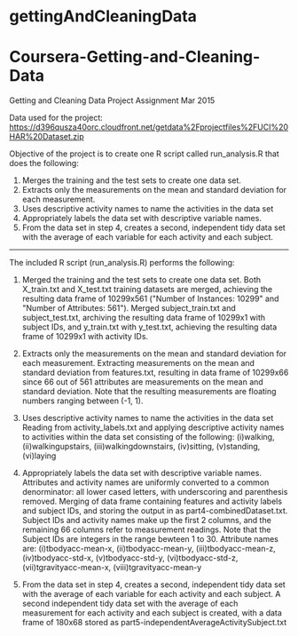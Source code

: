 # gettingAndCleaningData

Coursera-Getting-and-Cleaning-Data
==================================

Getting and Cleaning Data Project Assignment Mar 2015

Data used for the project: 
https://d396qusza40orc.cloudfront.net/getdata%2Fprojectfiles%2FUCI%20HAR%20Dataset.zip 

Objective of the project is to create one R script called run_analysis.R that does the following: 

1. Merges the training and the test sets to create one data set.
2. Extracts only the measurements on the mean and standard deviation for each measurement. 
3. Uses descriptive activity names to name the activities in the data set
4. Appropriately labels the data set with descriptive variable names. 
5. From the data set in step 4, creates a second, independent tidy data set with the average of each variable for each activity and each subject.

******************************************************************************

The included R script (run_analysis.R) performs the following:
1. Merged the training and the test sets to create one data set. 
Both X_train.txt and X_test.txt training datasets are merged, achieving the resulting data frame of 10299x561 ("Number of Instances: 10299" and "Number of Attributes: 561"). Merged subject_train.txt and subject_test.txt, archiving the resulting data frame of 10299x1 with subject IDs, and y_train.txt with y_test.txt, achieving the resulting data frame of 10299x1 with activity IDs.

2. Extracts only the measurements on the mean and standard deviation for each measurement.
Extracting measurements on the mean and standard deviation from features.txt, resulting in data frame of 10299x66 since 66 out of 561 attributes are measurements on the mean and standard deviation. Note that the resulting measurements are floating numbers ranging between (-1, 1).

3. Uses descriptive activity names to name the activities in the data set
Reading from activity_labels.txt and applying descriptive activity names to activities within the data set consisting of the following:
(i)walking, (ii)walkingupstairs, (iii)walkingdownstairs, (iv)sitting, (v)standing, (vi)laying

4. Appropriately labels the data set with descriptive variable names. 
Attributes and activity names are uniformly converted to a common denorminator: all lower cased letters, with underscoring and parenthesis removed. Merging of data frame containing features and activity labels and subject IDs, and storing the output in as part4-combinedDataset.txt. Subject IDs and activity names make up the first 2 columns, and the remaining 66 columns refer to measurement readings. Note that the Subject IDs are integers in the range bewteen 1 to 30. Attribute names are:
(i)tbodyacc-mean-x, (ii)tbodyacc-mean-y, (iii)tbodyacc-mean-z, (iv)tbodyacc-std-x, (v)tbodyacc-std-y, (vi)tbodyacc-std-z, (vii)tgravityacc-mean-x, (viii)tgravityacc-mean-y

5. From the data set in step 4, creates a second, independent tidy data set with the average of each variable for each activity and each subject.
A second independent tidy data set with the average of each measurement for each activity and each subject is created, with a data frame of 180x68 stored as part5-independentAverageActivitySubject.txt

